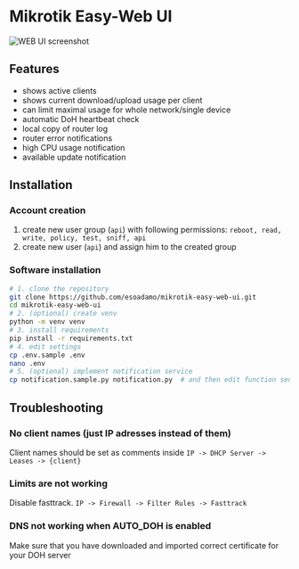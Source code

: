 # Mikrotik Easy-Web UI

![WEB UI screenshot](https://user-images.githubusercontent.com/15877754/119484457-55d82d80-bd56-11eb-9a3e-692a0c95e7ce.png)

## Features

- shows active clients
- shows current download/upload usage per client
- can limit maximal usage for whole network/single device
- automatic DoH heartbeat check
- local copy of router log
- router error notifications
- high CPU usage notification
- available update notification

## Installation

### Account creation

1. create new user group (`api`) with following permissions: `reboot, read, write, policy, test, sniff, api`
2. create new user (`api`) and assign him to the created group

### Software installation

```bash
# 1. clone the repository
git clone https://github.com/esoadamo/mikrotik-easy-web-ui.git
cd mikrotik-easy-web-ui
# 2. (optional) create venv
python -m venv venv
# 3. install requirements
pip install -r requirements.txt
# 4. edit settings
cp .env.sample .env
nano .env
# 5. (optional) implement notification service
cp notification.sample.py notification.py  # and then edit function send_notification 
```

## Troubleshooting

### No client names (just IP adresses instead of them)

Client names should be set as comments inside `IP -> DHCP Server -> Leases -> {client}`

### Limits are not working

Disable fasttrack. `IP -> Firewall -> Filter Rules -> Fasttrack`

### DNS not working when AUTO_DOH is enabled

Make sure that you have downloaded and imported correct certificate for your DOH server

